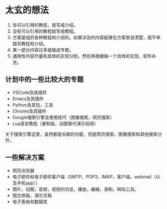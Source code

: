 # 太玄的想法

1. 有可以引用的教程，就写成介绍。
1. 没有可以引用的教程就写成教程。
1. 方案是组织各种教程和介绍的。如果涉及的内容能够在方案里说清楚，就不单独写教程和介绍。
1. 某一部分内容过多就做成专题。
1. 通用性内容尽量和具体的实现分割。然后再根据每一个具体的实现、软件补充。

## 计划中的一些比较大的专题

* VSCode及其插件
* Emacs及其插件
* Python及其包，工具
* Chrome及其插件
* Google搜索引擎及使用技巧（图像搜索，网页搜索）
* Lua语言教程（重制版，动图替代演示视频）

关于搜索引擎这里，虽然都是谷歌的功能，但是网页搜索，图像搜索和其他搜索分开。

## 一些解决方案

* 网页浏览器
* 电子邮件和电子邮件客户端（SMTP，POP3，IMAP，客户端，webmail（以及手机app））
* 图片，动图，音频，视频的浏览，播放，编辑，录制，转码工具。
* 图文排版，演示文稿
* 电子表格和数据库